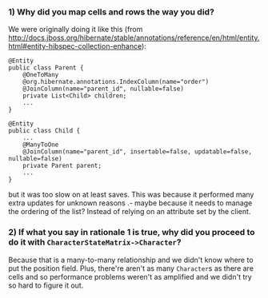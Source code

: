 ### 1) Why did you map cells and rows the way you did? ###

We were originally doing it like this (from http://docs.jboss.org/hibernate/stable/annotations/reference/en/html/entity.html#entity-hibspec-collection-enhance):

```
@Entity
public class Parent {
    @OneToMany
    @org.hibernate.annotations.IndexColumn(name="order")
    @JoinColumn(name="parent_id", nullable=false)
    private List<Child> children;
    ...
}

@Entity
public class Child {
    ...
    @ManyToOne
    @JoinColumn(name="parent_id", insertable=false, updatable=false, nullable=false)
    private Parent parent;
    ...
}
```

but it was too slow on at least saves. This was because it performed many extra updates for unknown reasons .- maybe because it needs to manage the ordering of the list? Instead of relying on an attribute set by the client.

### 2) If what you say in rationale 1 is true, why did you proceed to do it with `CharacterStateMatrix->Character`? ###

Because that is a many-to-many relationship and we didn't know where to put the position field. Plus, there're aren't as many `Character`s as there are cells and so performance problems weren't as amplified and we didn't try so hard to figure it out.